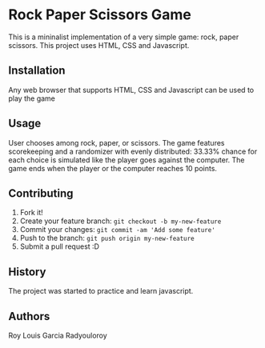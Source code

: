 
# Rock Paper Scissors Game

This is a mininalist implementation of a very simple game: rock, paper scissors. This project uses HTML, CSS and Javascript. 

## Installation

Any web browser that supports HTML, CSS and Javascript can be used to play the game

## Usage

User chooses among rock, paper, or scissors. The game features scorekeeping and a randomizer with evenly distributed: 33.33% chance for each choice is simulated like the player goes against the computer. The game ends when the player or the computer reaches 10 points. 

## Contributing

1. Fork it!
2. Create your feature branch: `git checkout -b my-new-feature`
3. Commit your changes: `git commit -am 'Add some feature'`
4. Push to the branch: `git push origin my-new-feature`
5. Submit a pull request :D

## History

The project was started to practice and learn javascript.

## Authors

Roy Louis Garcia
Radyouloroy